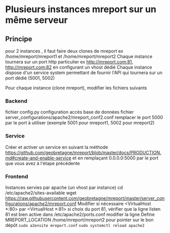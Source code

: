 # Plusieurs instances mreport sur un même serveur

## Principe
pour 2 instances , il faut faire deux clones de mreport
ex /home/mreport/mreport1 et /home/mreport/mreport2
Chaque instance tournera sur un port http particulier ex http://mreport.com:81, http://mreport.com:82 en configurant un vhost dédié
Chaque instance dispose d'un service system permettant de fournir l'API qui tournera sur un port dédié (5001, 5002)


Pour chaque instance (clone mreport), modifier les fichiers suivants

### Backend
fichier config.py configuration accès base de données
fichier server_configurations/apache2/mreport_conf2.conf
remplacer le port 5000 par le port à utiliser (exemple 5001 pour mreport1, 5002 pour mreport2)


### Service
Créer et activer un service en suivant la méthode https://github.com/geobretagne/mreport/blob/master/docs/PRODUCTION.md#create-and-enable-service
et en remplaçant 0.0.0.0:5000 par le port que vous avez à l'étape précédente

### Frontend
Instances servies par apache (un vhost par instance)
cd /etc/apache2/sites-available
wget  https://raw.githubusercontent.com/geobretagne/mreport/master/server_configurations/apache2/mreport.conf
Modifier si nécessaire <VirtualHost *:80>  par <VirtualHost *:81> si choix du port 81, vérifier que la ligne listen 81 est bien active dans
/etc/apache2/ports.conf 
modifier la ligne Define MREPORT_LOCATION /home/mreport/mreport2 pour pointer sur le bon dépôt
``sudo a2ensite mreport.conf``
``sudo systemctl reload apache2``


